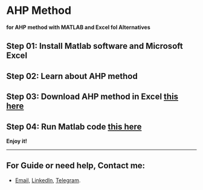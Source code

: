 # **AHP Method**

**for AHP method with MATLAB and Excel fol Alternatives**

## Step 01: Install Matlab software and Microsoft Excel

## Step 02: Learn about AHP method 

## Step 03: Download AHP method in Excel [this here](https://1drv.ms/x/s!AguT2uoy_QiRiCDyn50gGXMIMI2T)

## Step 04: Run Matlab code [this here](https://github.com/MKarimi21/University-of-Bojnurd/blob/master/MCDM/M-Karimi/MCDM-AHP/MCDM_AHP.m)



**Enjoy it!**


---
## For Guide or need help, Contact me:
- [Email](mailto:mkarimi21@hotmail.com), [LinkedIn](https://www.linkedin.com/in/mkarimi21/), [Telegram](https://telegram.me/mkarimi21). 
     
